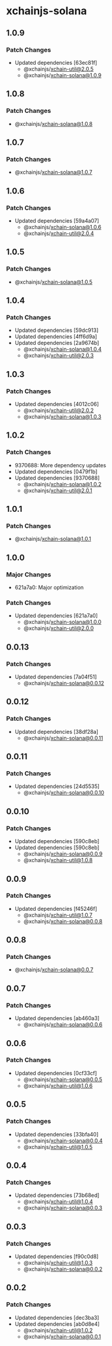 # xchainjs-solana

## 1.0.9

### Patch Changes

- Updated dependencies [63ec81f]
  - @xchainjs/xchain-util@2.0.5
  - @xchainjs/xchain-solana@1.0.9

## 1.0.8

### Patch Changes

- @xchainjs/xchain-solana@1.0.8

## 1.0.7

### Patch Changes

- @xchainjs/xchain-solana@1.0.7

## 1.0.6

### Patch Changes

- Updated dependencies [59a4a07]
  - @xchainjs/xchain-solana@1.0.6
  - @xchainjs/xchain-util@2.0.4

## 1.0.5

### Patch Changes

- @xchainjs/xchain-solana@1.0.5

## 1.0.4

### Patch Changes

- Updated dependencies [59dc913]
- Updated dependencies [4ff6d9a]
- Updated dependencies [2a9674b]
  - @xchainjs/xchain-solana@1.0.4
  - @xchainjs/xchain-util@2.0.3

## 1.0.3

### Patch Changes

- Updated dependencies [4012c06]
  - @xchainjs/xchain-util@2.0.2
  - @xchainjs/xchain-solana@1.0.3

## 1.0.2

### Patch Changes

- 9370688: More dependency updates
- Updated dependencies [0479f1b]
- Updated dependencies [9370688]
  - @xchainjs/xchain-solana@1.0.2
  - @xchainjs/xchain-util@2.0.1

## 1.0.1

### Patch Changes

- @xchainjs/xchain-solana@1.0.1

## 1.0.0

### Major Changes

- 621a7a0: Major optimization

### Patch Changes

- Updated dependencies [621a7a0]
  - @xchainjs/xchain-solana@1.0.0
  - @xchainjs/xchain-util@2.0.0

## 0.0.13

### Patch Changes

- Updated dependencies [7a04f51]
  - @xchainjs/xchain-solana@0.0.12

## 0.0.12

### Patch Changes

- Updated dependencies [38df28a]
  - @xchainjs/xchain-solana@0.0.11

## 0.0.11

### Patch Changes

- Updated dependencies [24d5535]
  - @xchainjs/xchain-solana@0.0.10

## 0.0.10

### Patch Changes

- Updated dependencies [590c8eb]
- Updated dependencies [590c8eb]
  - @xchainjs/xchain-solana@0.0.9
  - @xchainjs/xchain-util@1.0.8

## 0.0.9

### Patch Changes

- Updated dependencies [f45246f]
  - @xchainjs/xchain-util@1.0.7
  - @xchainjs/xchain-solana@0.0.8

## 0.0.8

### Patch Changes

- @xchainjs/xchain-solana@0.0.7

## 0.0.7

### Patch Changes

- Updated dependencies [ab460a3]
  - @xchainjs/xchain-solana@0.0.6

## 0.0.6

### Patch Changes

- Updated dependencies [0cf33cf]
  - @xchainjs/xchain-solana@0.0.5
  - @xchainjs/xchain-util@1.0.6

## 0.0.5

### Patch Changes

- Updated dependencies [33bfa40]
  - @xchainjs/xchain-solana@0.0.4
  - @xchainjs/xchain-util@1.0.5

## 0.0.4

### Patch Changes

- Updated dependencies [73b68ed]
  - @xchainjs/xchain-util@1.0.4
  - @xchainjs/xchain-solana@0.0.3

## 0.0.3

### Patch Changes

- Updated dependencies [f90c0d8]
  - @xchainjs/xchain-util@1.0.3
  - @xchainjs/xchain-solana@0.0.2

## 0.0.2

### Patch Changes

- Updated dependencies [dec3ba3]
- Updated dependencies [ab0d8e4]
  - @xchainjs/xchain-util@1.0.2
  - @xchainjs/xchain-solana@0.0.1
